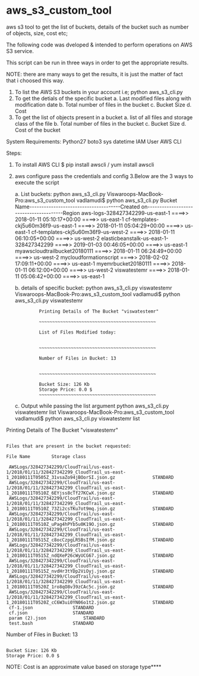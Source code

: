 # aws_s3_custom_tool
aws s3 tool to get the list of buckets, details of the bucket such as number of objects, size, cost etc;

The following code was dveloped & intended to perform operations on AWS S3 service.

This script can be run in three ways in order to get the appropriate results.

NOTE: there are many ways to get the results, it is just the matter of fact that i choosed this way.

1. To list the AWS S3 buckets in your account i.e; python aws_s3_cli.py
2. To get the detials of the specific bucket
	a. Last modified files along with modification date
        b. Total number of files in the bucket
        c. Bucket Size
        d. Cost
3. To get the list of objects present in a bucket
	a. list of all files and storage class of the file
	b. Total number of files in the bucket
	c. Bucket Size
	d. Cost of the bucket


System Requirements:
Python27
boto3
sys
datetime
IAM User
AWS CLI



Steps:
1. To install AWS CLI
 $ pip install awscli / yum install awscli
2. aws configure
	pass the credentials and config
3.Below are the 3 ways to execute the script

	a. List buckets:
		python aws_s3_cli.py
			Viswaroops-MacBook-Pro:aws_s3_custom_tool vadlamudi$ python aws_s3_cli.py 
			Bucket Name--------------------------------------Created on---------------------------------------Region
			aws-logs-328427342299-us-east-1		====>>		2018-01-11 05:10:17+00:00		====>>		us-east-1
			cf-templates-ckj5u60m36f9-us-east-1		====>>		2018-01-11 05:04:29+00:00		====>>		us-east-1
			cf-templates-ckj5u60m36f9-us-west-2		====>>		2018-01-11 06:10:05+00:00		====>>		us-west-2
			elasticbeanstalk-us-east-1-328427342299		====>>		2019-01-03 00:46:05+00:00		====>>		us-east-1
			myawscloudtrailbucket20180111		====>>		2018-01-11 06:24:49+00:00		====>>		us-west-2
			mycloudformationscript		====>>		2018-02-02 17:09:11+00:00		====>>		us-east-1
			myemrbucket20180111		====>>		2018-01-11 06:12:00+00:00		====>>		us-west-2
			viswatestemr		====>>		2018-01-11 05:06:42+00:00		====>>		us-east-1
 
	b. details of specific bucket:
		python aws_s3_cli.py viswatestemr
			Viswaroops-MacBook-Pro:aws_s3_custom_tool vadlamudi$ python aws_s3_cli.py viswatestemr


				Printing Details of The Bucket "viswatestemr"  

				~~~~~~~~~~~~~~~~~~~~~~~~~~~~~~~~~~~~~~~~~~~~

				List of Files Modified today: 


				~~~~~~~~~~~~~~~~~~~~~~~~~~~~~~~~~~~~~~~~~~~~

				Number of Files in Bucket: 13


				~~~~~~~~~~~~~~~~~~~~~~~~~~~~~~~~~~~~~~~~~~~~

				Bucket Size: 126 Kb 
				Storage Price: 0.0 $
				~~~~~~~~~~~~~~~~~~~~~~~~~~~~~~~~~~~~~~~~~~~~


	c. Output while passing the list argument
		python aws_s3_cli.py viswatestemr list
			Viswaroops-MacBook-Pro:aws_s3_custom_tool vadlamudi$ python aws_s3_cli.py viswatestemr list


Printing Details of The Bucket "viswatestemr"  

~~~~~~~~~~~~~~~~~~~~~~~~~~~~~~~~~~~~~~~~~~~~

Files that are present in the bucket requested: 

File Name 	 	 Storage class

 AWSLogs/328427342299/CloudTrail/us-east-1/2018/01/11/328427342299_CloudTrail_us-east-1_20180111T0505Z_31vsaZo94jBOorSI.json.gz	 	 	 	 STANDARD
 AWSLogs/328427342299/CloudTrail/us-east-1/2018/01/11/328427342299_CloudTrail_us-east-1_20180111T0510Z_6EYjss8cTf27KCwX.json.gz	 	 	 	 STANDARD
 AWSLogs/328427342299/CloudTrail/us-east-1/2018/01/11/328427342299_CloudTrail_us-east-1_20180111T0510Z_73Zi2csTKu7ot9mq.json.gz	 	 	 	 STANDARD
 AWSLogs/328427342299/CloudTrail/us-east-1/2018/01/11/328427342299_CloudTrail_us-east-1_20180111T0510Z_uPag4hPYb5u0K19O.json.gz	 	 	 	 STANDARD
 AWSLogs/328427342299/CloudTrail/us-east-1/2018/01/11/328427342299_CloudTrail_us-east-1_20180111T0515Z_c8ocCzpgLR5BsIfM.json.gz	 	 	 	 STANDARD
 AWSLogs/328427342299/CloudTrail/us-east-1/2018/01/11/328427342299_CloudTrail_us-east-1_20180111T0515Z_ndQXeP26cWyUCG67.json.gz	 	 	 	 STANDARD
 AWSLogs/328427342299/CloudTrail/us-east-1/2018/01/11/328427342299_CloudTrail_us-east-1_20180111T0515Z_nvdHr3tYDp2ViOyj.json.gz	 	 	 	 STANDARD
 AWSLogs/328427342299/CloudTrail/us-east-1/2018/01/11/328427342299_CloudTrail_us-east-1_20180111T0520Z_1ro8qO8v39zCAc5c.json.gz	 	 	 	 STANDARD
 AWSLogs/328427342299/CloudTrail/us-east-1/2018/01/11/328427342299_CloudTrail_us-east-1_20180111T0520Z_cC6W3ui0YN06o1t2.json.gz	 	 	 	 STANDARD
 cf-1.json	 	 	 	 STANDARD
 cf.json	 	 	 	 STANDARD
 param (2).json	 	 	 	 STANDARD
 test.bash	 	 	 	 STANDARD

~~~~~~~~~~~~~~~~~~~~~~~~~~~~~~~~~~~~~~~~~~~~

Number of Files in Bucket: 13


~~~~~~~~~~~~~~~~~~~~~~~~~~~~~~~~~~~~~~~~~~~~

Bucket Size: 126 Kb 
Storage Price: 0.0 $
~~~~~~~~~~~~~~~~~~~~~~~~~~~~~~~~~~~~~~~~~~~~


NOTE:
Cost is an approximate value based on storage type****




